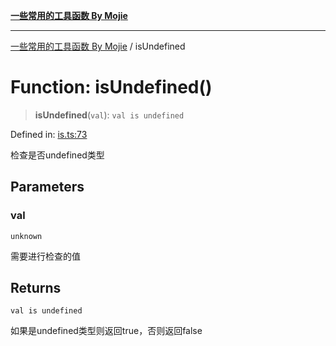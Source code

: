 [**一些常用的工具函数 By Mojie**](../README.md)

***

[一些常用的工具函数 By Mojie](../globals.md) / isUndefined

# Function: isUndefined()

> **isUndefined**(`val`): `val is undefined`

Defined in: [is.ts:73](https://github.com/mojiefong/utils/blob/8d43a08c9cee3486bdce98ae9522c4a66e3c2c71/src/is.ts#L73)

检查是否undefined类型

## Parameters

### val

`unknown`

需要进行检查的值

## Returns

`val is undefined`

如果是undefined类型则返回true，否则返回false

